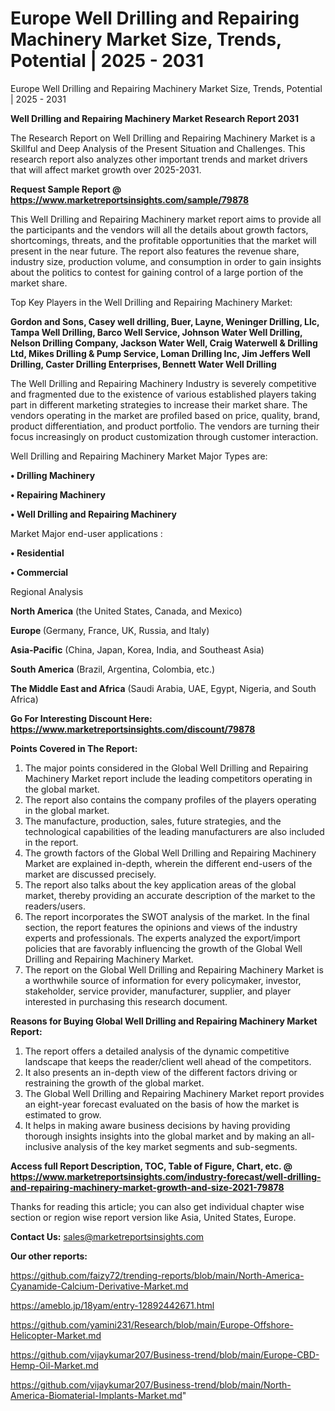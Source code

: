 # Europe Well Drilling and Repairing Machinery Market Size, Trends, Potential | 2025 - 2031
 Europe Well Drilling and Repairing Machinery Market Size, Trends, Potential | 2025 - 2031

<strong>Well Drilling and Repairing Machinery Market Research Report 2031</strong>

The Research Report on Well Drilling and Repairing Machinery Market is a Skillful and Deep Analysis of the Present Situation and Challenges. This research report also analyzes other important trends and market drivers that will affect market growth over 2025-2031.

<strong>Request Sample Report @ <a href=https://www.marketreportsinsights.com/sample/79878>https://www.marketreportsinsights.com/sample/79878</a></strong>

This Well Drilling and Repairing Machinery market report aims to provide all the participants and the vendors will all the details about growth factors, shortcomings, threats, and the profitable opportunities that the market will present in the near future. The report also features the revenue share, industry size, production volume, and consumption in order to gain insights about the politics to contest for gaining control of a large portion of the market share.

Top Key Players in the Well Drilling and Repairing Machinery Market:

<strong>Gordon and Sons, Casey well drilling, Buer, Layne, Weninger Drilling, Llc, Tampa Well Drilling, Barco Well Service, Johnson Water Well Drilling, Nelson Drilling Company, Jackson Water Well, Craig Waterwell & Drilling Ltd, Mikes Drilling & Pump Service, Loman Drilling Inc, Jim Jeffers Well Drilling, Caster Drilling Enterprises, Bennett Water Well Drilling</strong>

The Well Drilling and Repairing Machinery Industry is severely competitive and fragmented due to the existence of various established players taking part in different marketing strategies to increase their market share. The vendors operating in the market are profiled based on price, quality, brand, product differentiation, and product portfolio. The vendors are turning their focus increasingly on product customization through customer interaction.

Well Drilling and Repairing Machinery Market Major Types are:

<strong>• Drilling Machinery

• Repairing Machinery

• Well Drilling and Repairing Machinery</strong>

Market Major end-user applications :

<strong>• Residential

• Commercial</strong>

Regional Analysis

</u><strong><b>North America</b></strong> (the United States, Canada, and Mexico)

<strong><b>Europe </b></strong>(Germany, France, UK, Russia, and Italy)

<strong><b>Asia-Pacific</b></strong> (China, Japan, Korea, India, and Southeast Asia)

<strong><b>South America</b></strong> (Brazil, Argentina, Colombia, etc.)

<strong><b>The Middle East and Africa</b></strong> (Saudi Arabia, UAE, Egypt, Nigeria, and South Africa)

<strong>Go For Interesting Discount Here: <a href=https://www.marketreportsinsights.com/discount/79878>https://www.marketreportsinsights.com/discount/79878</a></strong>

<strong>Points Covered in The Report:</strong>
<ol>
  <li>The major points considered in the Global Well Drilling and Repairing Machinery Market report include the leading competitors operating in the global market.</li>
  <li>The report also contains the company profiles of the players operating in the global market.</li>
  <li>The manufacture, production, sales, future strategies, and the technological capabilities of the leading manufacturers are also included in the report.</li>
  <li>The growth factors of the Global Well Drilling and Repairing Machinery Market are explained in-depth, wherein the different end-users of the market are discussed precisely.</li>
  <li>The report also talks about the key application areas of the global market, thereby providing an accurate description of the market to the readers/users.</li>
  <li>The report incorporates the SWOT analysis of the market. In the final section, the report features the opinions and views of the industry experts and professionals. The experts analyzed the export/import policies that are favorably influencing the growth of the Global Well Drilling and Repairing Machinery Market.</li>
  <li>The report on the Global Well Drilling and Repairing Machinery Market is a worthwhile source of information for every policymaker, investor, stakeholder, service provider, manufacturer, supplier, and player interested in purchasing this research document.</li>
</ol>
<strong>Reasons for Buying Global Well Drilling and Repairing Machinery Market Report:</strong>

<ol>
  <li>The report offers a detailed analysis of the dynamic competitive landscape that keeps the reader/client well ahead of the competitors.</li>
  <li>It also presents an in-depth view of the different factors driving or restraining the growth of the global market.</li>
  <li>The Global Well Drilling and Repairing Machinery Market report provides an eight-year forecast evaluated on the basis of how the market is estimated to grow.</li>
  <li>It helps in making aware business decisions by having providing thorough insights insights into the global market and by making an all-inclusive analysis of the key market segments and sub-segments.</li>
</ol>
<strong>Access full Report Description, TOC, Table of Figure, Chart, etc. @ <a href=https://www.marketreportsinsights.com/industry-forecast/well-drilling-and-repairing-machinery-market-growth-and-size-2021-79878>https://www.marketreportsinsights.com/industry-forecast/well-drilling-and-repairing-machinery-market-growth-and-size-2021-79878</a></strong>


Thanks for reading this article; you can also get individual chapter wise section or region wise report version like Asia, United States, Europe.

<strong>Contact Us:</strong>
sales@marketreportsinsights.com

<strong>Our other reports:</strong>

<a href=https://github.com/faizy72/trending-reports/blob/main/North-America-Cyanamide-Calcium-Derivative-Market.md>https://github.com/faizy72/trending-reports/blob/main/North-America-Cyanamide-Calcium-Derivative-Market.md</a>

<a href=https://ameblo.jp/18yam/entry-12892442671.html>https://ameblo.jp/18yam/entry-12892442671.html</a>

<a href=https://github.com/yamini231/Research/blob/main/Europe-Offshore-Helicopter-Market.md>https://github.com/yamini231/Research/blob/main/Europe-Offshore-Helicopter-Market.md</a>

<a href=https://github.com/vijaykumar207/Business-trend/blob/main/Europe-CBD-Hemp-Oil-Market.md>https://github.com/vijaykumar207/Business-trend/blob/main/Europe-CBD-Hemp-Oil-Market.md</a>

<a href=https://github.com/vijaykumar207/Business-trend/blob/main/North-America-Biomaterial-Implants-Market.md>https://github.com/vijaykumar207/Business-trend/blob/main/North-America-Biomaterial-Implants-Market.md</a>"
